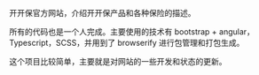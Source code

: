 开开保官方网站，介绍开开保产品和各种保险的描述。

所有的代码也是一个人完成。主要使用的技术有 bootstrap + angular，Typescript，SCSS，并用到了 browserify 进行包管理和打包生成。

这个项目比较简单，主要就是对网站的一些开发和状态的更新。

